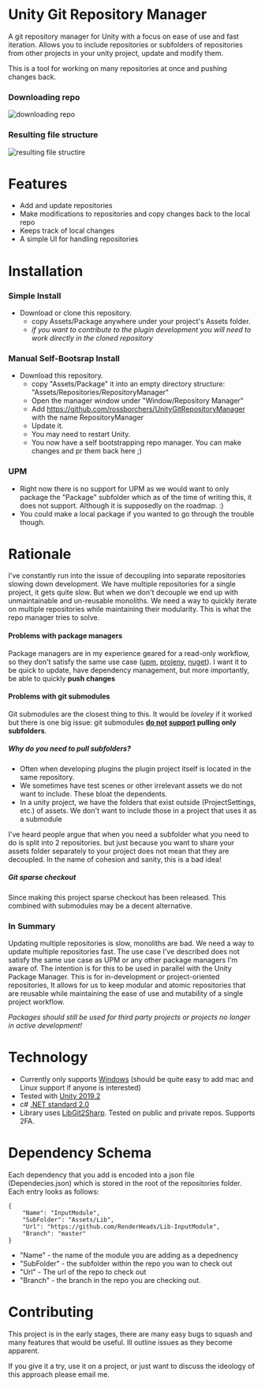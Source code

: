 # Unity Git Repository Manager

A git repository manager for Unity with a focus on ease of use and fast iteration. 
Allows you to include repositories or subfolders of repositories from other projects in your unity project, update and modify them.

This is a tool for working on many repositories at once and pushing changes back.

### Downloading repo

![downloading repo](https://media.giphy.com/media/Xc4mNuPuVM1Cb3kdCi/giphy.gif)

### Resulting file structure

![resulting file structire](https://media.giphy.com/media/TIXo3KWDXnhO3bFZfn/giphy.gif)

# Features

- Add and update repositories
- Make modifications to repositories and copy changes back to the local repo
- Keeps track of local changes
- A simple UI for handling repositories

# Installation
### Simple Install

- Download or clone this repository.
  - copy Assets/Package anywhere under your project's Assets folder.
  - _if you want to contribute to the plugin development you will need to work directly in the cloned repository_
  
### Manual Self-Bootsrap Install

- Download this repository.
  - copy "Assets/Package" it into an empty directory structure: "Assets/Repositories/RepositoryManager"
  - Open the manager window under "Window/Repository Manager"
  - Add https://github.com/rossborchers/UnityGitRepositoryManager with the name RepositoryManager
  - Update it.
  - You may need to restart Unity.
  - You now have a self bootstrapping repo manager. You can make changes and pr them back here ;)
  
### UPM

- Right now there is no support for UPM as we would want to only package the "Package" subfolder which as of the time of writing this, it does not support. Although it is supposedly on the roadmap. :)
- You could make a local package if you wanted to go through the trouble though.

# Rationale

I've constantly run into the issue of decoupling into separate repositories slowing down development. We have multiple repositories for a single project, it gets quite slow.
But when we don't decouple we end up with unmaintainable and un-reusable monoliths. We need a way to quickly iterate on multiple repositories while maintaining their modularity. This is what the repo manager tries to solve. 

#### Problems with package managers
Package managers are in my experience geared for a read-only workflow, so they don't satisfy the same use case ([upm](https://docs.unity3d.com/Manual/upm-parts.html), [projeny](https://github.com/modesttree/projeny), [nuget](https://github.com/GlitchEnzo/NuGetForUnity)). I want it to be quick to update, have dependency management, but more importantly, be able to quickly __push changes__

#### Problems with git submodules
Git submodules are the closest thing to this. It would be _loveley_ if it worked but there is one big issue:
git submodules **[do not](https://stackoverflow.com/questions/5303496/how-to-change-a-git-submodule-to-point-to-a-subfolder) [support](https://www.reddit.com/r/git/comments/8sanj7/create_subfolder_using_a_subfolder_from_a/) pulling only subfolders**.
##### Why do you need to pull subfolders? 
- Often when developing plugins the plugin project itself is located in the same repository.
- We sometimes have test scenes or other irrelevant assets we do not want to include. These bloat the dependents.
- In a unity project, we have the folders that exist outside (ProjectSettings, etc.) of assets. We don't want to include those in a project that uses it as a submodule

I've heard people argue that when you need a subfolder what you need to do is split into 2 repositories. but just because you want to share your assets folder separately to your project does not mean that they are decoupled. In the name of cohesion and sanity, this is a bad idea!

##### Git sparse checkout
Since making this project sparse checkout has been released. This combined with submodules may be a decent alternative. 

### In Summary
Updating multiple repositories is slow, monoliths are bad. We need a way to update multiple repositories fast.
The use case I've described does not satisfy the same use case as UPM or any other package managers I'm aware of. The intention is for this to be used in parallel with the Unity Package Manager. This is for in-development or project-oriented repositories, It allows for us to keep modular and atomic repositories that are reusable while maintaining the ease of use and mutability of a single project workflow. 

_Packages should still be used for third party projects or projects no longer in active development!_

# Technology

- Currently only supports [Windows](https://www.microsoft.com/en-us/software-download/windows10) (should be quite easy to add mac and Linux support if anyone is interested)
- Tested with [Unity 2019.2](https://unity.com/)
- c# [.NET standard 2.0](https://docs.microsoft.com/en-us/dotnet/standard/net-standard)
- Library uses [LibGit2Sharp](https://github.com/libgit2/libgit2sharp/). Tested on public and private repos. Supports 2FA.


# Dependency Schema
Each dependency that you add is encoded into a json file (Dependecies.json) which is stored in the root of the repositories folder. Each entry looks as follows:

```
{
    "Name": "InputModule",
    "SubFolder": "Assets/Lib",
    "Url": "https://github.com/RenderHeads/Lib-InputModule",
    "Branch": "master"
}
```
-  "Name"  - the name of the module you are adding as a depednency
-  "SubFolder" - the subfolder within the repo you wan to check out
-  "Url" - The url of the repo to check out
- "Branch" - the branch in the repo you are checking out.

# Contributing

This project is in the early stages, there are many easy bugs to squash and many features that would be useful. Ill outline issues as they become apparent.

If you give it a try, use it on a project, or just want to discuss the ideology of this approach please email me.

